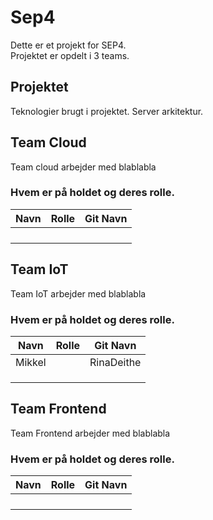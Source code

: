 # Sep4

Dette er et projekt for SEP4.  
Projektet er opdelt i 3 teams.

## Projektet

Teknologier brugt i projektet.
Server arkitektur.

## Team Cloud

Team cloud arbejder med blablabla

### Hvem er på holdet og deres rolle.
|Navn|Rolle|Git Navn|
|-----|-----|-----|
||||
||||
||||
||||
## Team IoT

Team IoT arbejder med blablabla

### Hvem er på holdet og deres rolle.
|Navn|Rolle|Git Navn|
|-----|-----|-----|
|Mikkel||RinaDeithe|
||||
||||
||||
## Team Frontend

Team Frontend arbejder med blablabla

### Hvem er på holdet og deres rolle.
|Navn|Rolle|Git Navn|
|-----|-----|-----|
||||
||||
||||
||||
